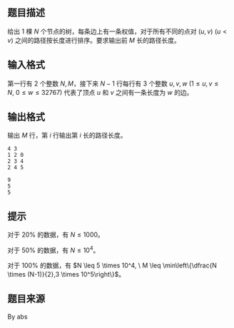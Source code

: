 ## 题目描述

给出 $1$ 棵 $N$ 个节点的树，每条边上有一条权值，对于所有不同的点对 $(u,v) \ (u<v)$ 之间的路径按长度进行排序。要求输出前 $M$ 长的路径长度。

## 输入格式

第一行有 $2$ 个整数 $N,M$，接下来 $N-1$ 行每行有 $3$ 个整数 $u,v,w \ (1\leq u,v \leq N, \ 0 \leq w \leq 32767)$ 代表了顶点 $u$ 和 $v$ 之间有一条长度为 $w$ 的边。

## 输出格式

输出 $M$ 行，第 $i$ 行输出第 $i$ 长的路径长度。

```input1
4 3
1 2 0
2 3 4
2 4 5
```

```output1
9
5
5
```

## 提示

对于 $20\%$ 的数据，有 $N \leq 1000$。

对于 $50\%$ 的数据，有 $N \leq 10^4$。

对于 $100\%$ 的数据，有 $N \leq 5 \times 10^4, \ M \leq \min\left\{\dfrac{N \times (N-1)}{2},3 \times 10^5\right\}$。

## 题目来源

By abs

